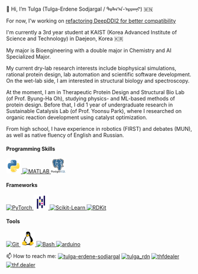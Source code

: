 👋 Hi, I’m Tulga (Tulga-Erdene Sodjargal / ᠲᠤᠯᠭ᠎ᠠ-ᠡᠷᠳᠡᠨᠢ) 🇲🇳

For now, I'w working on [refactoring DeepDDI2 for better compatibility](https://github.com/tulga-rdn/re_deepddi2)

I'm currently a 3rd year student at KAIST (Korea Advanced Institute of Science and Technology) in Daejeon, Korea 🇰🇷

My major is Bioengineering with a double major in Chemistry and AI Specialized Major.

My current dry-lab research interests include biophysical simulations, rational protein design, lab automation and scientific software development. 
On the wet-lab side, I am interested in structural biology and spectroscopy.

At the moment, I am in Therapeutic Protein Design and Structural Bio Lab (of Prof. Byung-Ha Oh), studying physics- and ML-based methods of protein design. 
Before that, I did 1 year of undergraduate research in Sustainable Catalysis Lab (of Prof. Yoonsu Park), where I researched on organic reaction development using catalyst optimization.

From high school, I have experience in robotics (FIRST) and debates (MUN), as well as native fluency of English and Russian.

#### Programming Skills
<a href="https://www.python.org" target="_blank" rel="noreferrer"> <img src="https://raw.githubusercontent.com/devicons/devicon/master/icons/python/python-original.svg" alt="Python" width="40" height="40"/> </a> <a href="https://www.mathworks.com/products/matlab.html" target="_blank" rel="noreferrer"> <img src="https://cdn.jsdelivr.net/gh/devicons/devicon/icons/matlab/matlab-original.svg" alt="MATLAB" width="40" height="40"/> </a> <a href="https://www.postgresql.org" target="_blank" rel="noreferrer"> <img src="https://raw.githubusercontent.com/devicons/devicon/master/icons/postgresql/postgresql-original-wordmark.svg" alt="postgresql" width="40" height="40"/> </a>

#### Frameworks
<a href="https://pytorch.org/" target="_blank" rel="noreferrer"> <img src="https://www.vectorlogo.zone/logos/pytorch/pytorch-icon.svg" alt="PyTorch" width="40" height="40"/> </a> <a href="https://pandas.pydata.org/" target="_blank" rel="noreferrer"> <img src="https://raw.githubusercontent.com/devicons/devicon/2ae2a900d2f041da66e950e4d48052658d850630/icons/pandas/pandas-original.svg" alt="Pandas" width="40" height="40"/> </a> <a href="https://scikit-learn.org/" target="_blank" rel="noreferrer"> <img src="https://upload.wikimedia.org/wikipedia/commons/0/05/Scikit_learn_logo_small.svg" alt="Scikit-Learn" width="40" height="40"/> </a> <a href="https://scikit-learn.org/" target="_blank" rel="noreferrer"> <a href="https://www.rdkit.org/" target="_blank" rel="noreferrer"> <img src="https://www.rdkit.org/docs/_static/logo.png" alt="RDKit" width="40" height="40"/> </a> 

#### Tools
<a href="https://git-scm.com/" target="_blank" rel="noreferrer"> <img src="https://www.vectorlogo.zone/logos/git-scm/git-scm-icon.svg" alt="Git" width="40" height="40"/> </a> <a href="https://www.linux.org/" target="_blank" rel="noreferrer"> <img src="https://raw.githubusercontent.com/devicons/devicon/master/icons/linux/linux-original.svg" alt="Linux" width="40" height="40"/> </a> <a href="https://www.gnu.org/software/bash/" target="_blank" rel="noreferrer"> <img src="https://cdn.jsdelivr.net/gh/devicons/devicon/icons/bash/bash-plain.svg" alt="Bash" width="40" height="40"/> </a> <a href="https://www.arduino.cc/" target="_blank" rel="noreferrer"> <img src="https://cdn.worldvectorlogo.com/logos/arduino-1.svg" alt="arduino" width="40" height="40"/> </a>

📫 How to reach me:
<a href="https://www.linkedin.com/in/tulga-erdene-sodjargal/" target="blank"><img align="center" src="https://raw.githubusercontent.com/rahuldkjain/github-profile-readme-generator/master/src/images/icons/Social/linked-in-alt.svg" alt="tulga-erdene-sodjargal" height="30" width="40" /></a>
<a href="https://twitter.com/tulga_rdn" target="blank"><img align="center" src="https://raw.githubusercontent.com/rahuldkjain/github-profile-readme-generator/master/src/images/icons/Social/twitter.svg" alt="tulga_rdn" height="30" width="40" /></a>
<a href="https://www.kaggle.com/thfdealer" target="blank"><img align="center" src="https://raw.githubusercontent.com/rahuldkjain/github-profile-readme-generator/master/src/images/icons/Social/kaggle.svg" alt="thfdealer" height="30" width="40" /></a>
<a href="https://fb.com/thf.dealer" target="blank"><img align="center" src="https://raw.githubusercontent.com/rahuldkjain/github-profile-readme-generator/master/src/images/icons/Social/facebook.svg" alt="thf.dealer" height="30" width="40" /></a>
